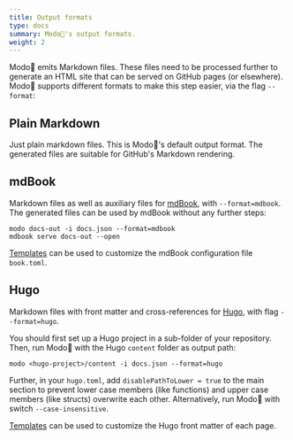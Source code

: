 ```yaml
---
title: Output formats
type: docs
summary: Modo🧯's output formats.
weight: 2
---
```


Modo🧯 emits Markdown files.
These files need to be processed further to generate an HTML site that can be served on GitHub pages (or elsewhere).
Modo🧯 supports different formats to make this step easier, via the flag `--format`:

## Plain Markdown

Just plain markdown files.
This is Modo🧯's default output format.
The generated files are suitable for GitHub's Markdown rendering.

## mdBook

Markdown files as well as auxiliary files for [mdBook](https://github.com/rust-lang/mdBook),
with `--format=mdbook`.
The generated files can be used by mdBook without any further steps:

``` {class="no-wrap"}
modo docs-out -i docs.json --format=mdbook
mdbook serve docs-out --open
```

[Templates](../templates) can be used to customize the mdBook configuration file `book.toml`.

## Hugo

Markdown files with front matter and cross-references for [Hugo](https://gohugo.io/),
with flag `--format=hugo`.

You should first set up a Hugo project in a sub-folder of your repository.
Then, run Modo🧯 with the Hugo `content` folder as output path:

``` {class="no-wrap"}
modo <hugo-project>/content -i docs.json --format=hugo
```

Further, in your `hugo.toml`, add `disablePathToLower = true` to the main section
to prevent lower case members (like functions) and upper case members (like structs)
overwrite each other.
Alternatively, run Modo🧯 with switch `--case-insensitive`.

[Templates](../templates) can be used to customize the Hugo front matter of each page.
